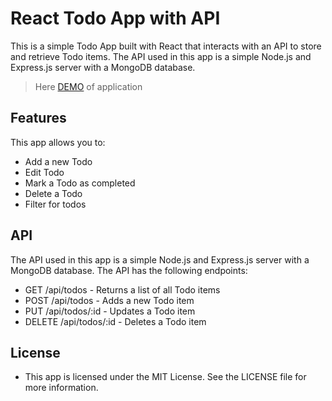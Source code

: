 # React Todo App with API

This is a simple Todo App built with React that interacts with an API to store and retrieve Todo items.
The API used in this app is a simple Node.js and Express.js server with a MongoDB database.

> Here [DEMO](https://maksymmaliuk.github.io/react_todo-app-with-api/) of application

## Features
This app allows you to:

- Add a new Todo
- Edit Todo
- Mark a Todo as completed
- Delete a Todo
- Filter for todos

## API
The API used in this app is a simple Node.js and Express.js server with a MongoDB database. The API has the following endpoints:

- GET /api/todos - Returns a list of all Todo items
- POST /api/todos - Adds a new Todo item
- PUT /api/todos/:id - Updates a Todo item
- DELETE /api/todos/:id - Deletes a Todo item

## License
- This app is licensed under the MIT License. See the LICENSE file for more information.
